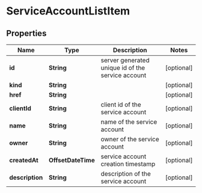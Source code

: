 

# ServiceAccountListItem


## Properties

Name | Type | Description | Notes
------------ | ------------- | ------------- | -------------
**id** | **String** | server generated unique id of the service account |  [optional]
**kind** | **String** |  |  [optional]
**href** | **String** |  |  [optional]
**clientId** | **String** | client id of the service account |  [optional]
**name** | **String** | name of the service account |  [optional]
**owner** | **String** | owner of the service account |  [optional]
**createdAt** | **OffsetDateTime** | service account creation timestamp |  [optional]
**description** | **String** | description of the service account |  [optional]



